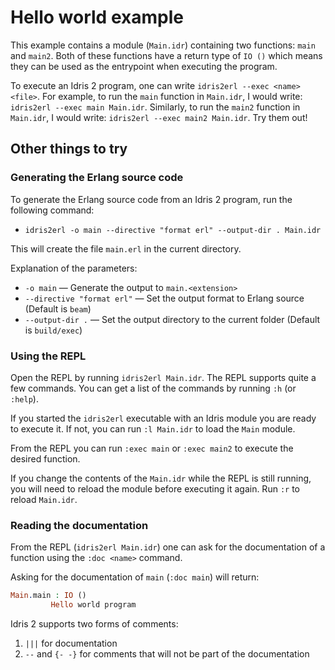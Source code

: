 # Hello world example

This example contains a module (`Main.idr`) containing two functions: `main` and `main2`. Both of these functions have a return type of `IO ()` which means they can be used as the entrypoint when executing the program.

To execute an Idris 2 program, one can write `idris2erl --exec <name> <file>`. For example, to run the `main` function in `Main.idr`, I would write: `idris2erl --exec main Main.idr`. Similarly, to run the `main2` function in `Main.idr`, I would write: `idris2erl --exec main2 Main.idr`. Try them out!


## Other things to try

### Generating the Erlang source code

To generate the Erlang source code from an Idris 2 program, run the following command:
- `idris2erl -o main --directive "format erl" --output-dir . Main.idr`

This will create the file `main.erl` in the current directory.

Explanation of the parameters:
- `-o main` — Generate the output to `main.<extension>`
- `--directive "format erl"` — Set the output format to Erlang source (Default is `beam`)
- `--output-dir .` — Set the output directory to the current folder (Default is `build/exec`)


### Using the REPL

Open the REPL by running `idris2erl Main.idr`. The REPL supports quite a few commands. You can get a list of the commands by running `:h` (or `:help`).

If you started the `idris2erl` executable with an Idris module you are ready to execute it. If not, you can run `:l Main.idr` to load the `Main` module.

From the REPL you can run `:exec main` or `:exec main2` to execute the desired function.

If you change the contents of the `Main.idr` while the REPL is still running, you will need to reload the module before executing it again. Run `:r` to reload `Main.idr`.


### Reading the documentation

From the REPL (`idris2erl Main.idr`) one can ask for the documentation of a function using the `:doc <name>` command.

Asking for the documentation of `main` (`:doc main`) will return:
```idris
Main.main : IO ()
         Hello world program
```

Idris 2 supports two forms of comments:
1. `|||` for documentation
2. `--` and `{- -}` for comments that will not be part of the documentation
